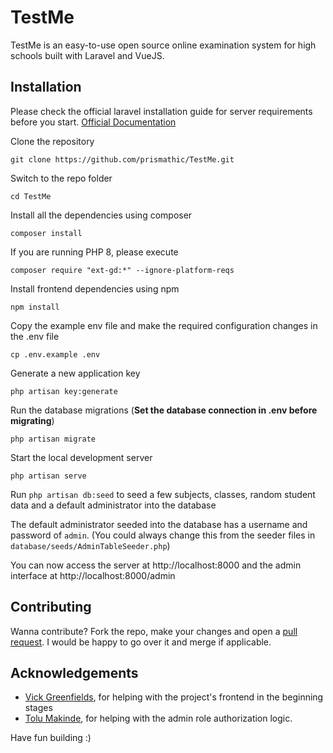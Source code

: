 # TestMe

TestMe is an easy-to-use open source online examination system for high schools built with Laravel and VueJS.

## Installation

Please check the official laravel installation guide for server requirements before you start. [Official Documentation](https://laravel.com/docs/7.x/installation)


Clone the repository

    git clone https://github.com/prismathic/TestMe.git

Switch to the repo folder

    cd TestMe

Install all the dependencies using composer

    composer install

If you are running PHP 8, please execute

    composer require "ext-gd:*" --ignore-platform-reqs

Install frontend dependencies using npm

    npm install

Copy the example env file and make the required configuration changes in the .env file

    cp .env.example .env

Generate a new application key

    php artisan key:generate

Run the database migrations (**Set the database connection in .env before migrating**)

    php artisan migrate

Start the local development server

    php artisan serve

Run `php artisan db:seed` to seed a few subjects, classes, random student data and a default administrator into the database

The default administrator seeded into the database has a username and password of `admin`. (You could always change this from the seeder files in `database/seeds/AdminTableSeeder.php`)

You can now access the server at http://localhost:8000 and the admin interface at http://localhost:8000/admin

## Contributing

Wanna contribute? Fork the repo, make your changes and open a [pull request](https://github.com/prismathic/TestMe/pulls). I would be happy to go over it and merge if applicable.

## Acknowledgements

 - [Vick Greenfields](https://github.com/akintoluvic), for helping with the project's frontend in the beginning stages
 - [Tolu Makinde](https://github.com/Tmakinde), for helping with the admin role authorization logic.


Have fun building :)
